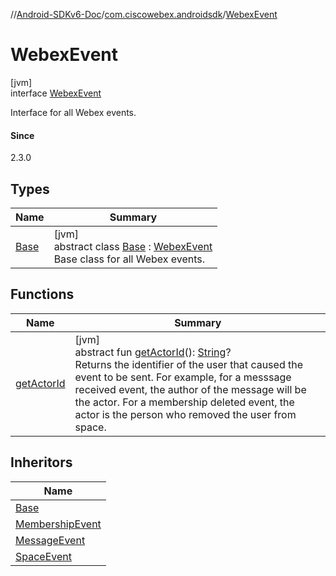 //[Android-SDKv6-Doc](../../../index.md)/[com.ciscowebex.androidsdk](../index.md)/[WebexEvent](index.md)

# WebexEvent

[jvm]\
interface [WebexEvent](index.md)

Interface for all Webex events.

#### Since

2.3.0

## Types

| Name | Summary |
|---|---|
| [Base](-base/index.md) | [jvm]<br>abstract class [Base](-base/index.md) : [WebexEvent](index.md)<br>Base class for all Webex events. |

## Functions

| Name | Summary |
|---|---|
| [getActorId](get-actor-id.md) | [jvm]<br>abstract fun [getActorId](get-actor-id.md)(): [String](https://kotlinlang.org/api/latest/jvm/stdlib/kotlin/-string/index.html)?<br>Returns the identifier of the user that caused the event to be sent. For example, for a messsage received event, the author of the message will be the actor. For a membership deleted event, the actor is the person who removed the user from space. |

## Inheritors

| Name |
|---|
| [Base](-base/index.md) |
| [MembershipEvent](../../com.ciscowebex.androidsdk.membership/-membership-observer/-membership-event/index.md) |
| [MessageEvent](../../com.ciscowebex.androidsdk.message/-message-observer/-message-event/index.md) |
| [SpaceEvent](../../com.ciscowebex.androidsdk.space/-space-observer/-space-event/index.md) |

